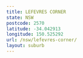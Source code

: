 ```yaml
---
title: LEFEVRES CORNER
state: NSW
postcode: 2570
latitude: -34.042913
longitude: 150.525292
url: /nsw/lefevres-corner/
layout: suburb
---
```

